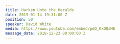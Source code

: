 ```yaml
---
title: Harken Unto the Heralds
date: 2019-01-14 19:31:00 Z
position: 50
speaker: David White
media: https://www.youtube.com/embed/pdQ_KxOQsME
message_date: 2018-12-23 00:00:00 Z
---
```


